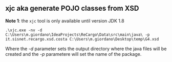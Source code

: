 

## xjc aka generate POJO classes from XSD

**Note 1**: the `xjc` tool is only available until version JDK 1.8


```
.\xjc.exe -nv -d C:\Users\m.giordano\IdeaProjects\ReCargo\Data\src\main\java\ -p it.sisnet.recargo.xsd.costa C:\Users\m.giordano\Desktop\temp\G4.xsd
```

Where the *-d* parameter sets the output directory where the java files will be created and the *-p* parametere will set the name of the package.



